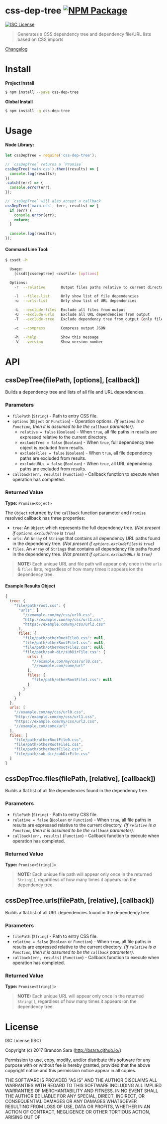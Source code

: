 # css-dep-tree [![NPM Package](https://img.shields.io/npm/v/css-dep-tree.svg?style=flat-square)][npm]

[![ISC License](https://img.shields.io/badge/license-ISC-blue.svg?style=flat-square)][license]

> Generates a CSS dependency tree and dependency file/URL lists based on CSS imports


[Changelog](https://github.com/bsara/repos/css-dep-tree/blob/master/CHANGELOG.md)



# Install

**Project Install**
```bash
$ npm install --save css-dep-tree
```

**Global Install**
```bash
$ npm install -g css-dep-tree
```



# Usage

#### Node Library:

```javascript
let cssDepTree = require('css-dep-tree');

// `cssDepTree` returns a `Promise`
cssDepTree('main.css').then((results) => {
  console.log(results);
})
.catch((err) => {
  console.error(err);
});

// `cssDepTree` will also accept a callback
cssDepTree('main.css', (err, results) => {
  if (err) {
    console.error(err);
    return;
  }
  
  console.log(results);
});
```

#### Command Line Tool:

```sh
$ cssdt -h

  Usage:
    [cssdt|cssdeptree] <cssFile> [options]

  Options:
    -r  --relative       Output files paths relative to current directory

    -l  --files-list     Only show list of file dependencies
    -u  --urls-list      Only show list of URL dependencies

    -L  --exclude-files  Exclude all files from output
    -U  --exclude-urls   Exclude all URL dependencies from output
    -T  --exclude-tree   Exclude dependency tree from output (only file and URL lists will be present)

    -c  --compress       Compress output JSON

    -h  --help           Show this message
    -V  --version        Show version number
```


# API

## cssDepTree(filePath, [options], [callback])

Builds a dependency tree and lists of all file and URL dependencies.

### Parameters

- `filePath` (`String`) - Path to entry CSS file.
- `options` (`Object` or `Function`) - Operation options. *(If `options` is a `Function`,
                                       then it is assumed to be the `callback`
                                       parameter).*
  - `relative = false` (`Boolean`) - When `true`, all file paths in results are expressed
                                     relative to the current directory.
  - `excludeTree = false` (`Boolean`) - When `true`, full dependency tree object is
                                        excluded from results.
  - `excludeFiles = false` (`Boolean`) - When `true`, all file dependency paths are
                                         excluded from results.
  - `excludeURLs = false` (`Boolean`) - When `true`, all URL dependency paths are excluded
                                        from results.
- `callback(err, results)` (`Function`) - Callback function to execute when operation has
                                          completed.

### Returned Value

**Type:** `Promise<Object>`

The `Object` returned by the `callback` function parameter and `Promise` resolved callback
has three properties:

- `tree`: An `Object` which represents the full dependency tree. *(Not present if
`options.excludeTree` is `true`)*
- `urls`: An `Array` of `String`s that contains all dependency URL paths found in the
dependency tree. *(Not present if `options.excludeFiles` is `true`)*
- `files`. An `Array` of `String`s that contains all dependency file paths found in the
dependency tree. *(Not present if `options.excludeURLs` is `true`)*

> **NOTE:** Each unique URL and file path will appear only once in the `urls` & `files`
lists, regardless of how many times it appears ion the dependency tree.

#### Example Results Object

```javascript
{
  tree: {
    "file/path/root.css": {
      "urls": [
        "//example.com/my/css/url0.css",
        "http://example.com/my/css/url1.css",
        "https://example.com/my/css/url2.css"
      ],
      files: {
        "file/path/otherRootFile0.css": null,
        "file/path/otherRootFile1.css": null,
        "file/path/otherRootFile2.css": null,
        "file/path/sub-dir/subDirFile.css": {
          urls: [
            "//example.com/my/css/url0.css",
            "//example.com/some/url"
          ],
          files: {
            "file/path/otherRootFile1.css": null
          }
        }
      }
    }
  },
  urls: [
    "//example.com/my/css/url0.css",
    "http://example.com/my/css/url1.css",
    "https://example.com/my/css/url2.css",
    "//example.com/some/url"
  ],
  files: [
    "file/path/otherRootFile0.css",
    "file/path/otherRootFile1.css",
    "file/path/otherRootFile2.css",
    "file/path/sub-dir/subDirFile.css"
  ]
}
```


## cssDepTree.files(filePath, [relative], [callback])

Builds a flat list of all file dependencies found in the dependency tree.

### Parameters

- `filePath` (`String`) - Path to entry CSS file.
- `relative = false` (`Boolean` or `Function`) - When `true`, all file paths in results
                                                 are expressed relative to the current
                                                 directory. *(If `relative` is a
                                                 `Function`, then it is assumed to be the
                                                 `callback` parameter).*
- `callback(err, results)` (`Function`) - Callback function to execute when operation has
                                          completed.

### Returned Value

**Type:** `Promise<String[]>`

> **NOTE:** Each unique file path will appear only once in the returned `String[]`,
regardless of how many times it appears ion the dependency tree.


## cssDepTree.urls(filePath, [relative], [callback])

Builds a flat list of all URL dependencies found in the dependency tree.

### Parameters

- `filePath` (`String`) - Path to entry CSS file.
- `relative = false` (`Boolean` or `Function`) - When `true`, all file paths in results
                                                 are expressed relative to the current
                                                 directory. *(If `relative` is a
                                                 `Function`, then it is assumed to be the
                                                 `callback` parameter).*
- `callback(err, results)` (`Function`) - Callback function to execute when operation has
                                          completed.

### Returned Value

**Type:** `Promise<String[]>`

> **NOTE:** Each unique URL will appear only once in the returned `String[]`, regardless
of how many times it appears ion the dependency tree.



# License

ISC License (ISC)

Copyright (c) 2017 Brandon Sara (http://bsara.github.io/)

Permission to use, copy, modify, and/or distribute this software for any
purpose with or without fee is hereby granted, provided that the above
copyright notice and this permission notice appear in all copies.

THE SOFTWARE IS PROVIDED "AS IS" AND THE AUTHOR DISCLAIMS ALL WARRANTIES
WITH REGARD TO THIS SOFTWARE INCLUDING ALL IMPLIED WARRANTIES OF
MERCHANTABILITY AND FITNESS. IN NO EVENT SHALL THE AUTHOR BE LIABLE FOR
ANY SPECIAL, DIRECT, INDIRECT, OR CONSEQUENTIAL DAMAGES OR ANY DAMAGES
WHATSOEVER RESULTING FROM LOSS OF USE, DATA OR PROFITS, WHETHER IN AN
ACTION OF CONTRACT, NEGLIGENCE OR OTHER TORTIOUS ACTION, ARISING OUT OF





[license]: https://github.com/bsara/css-dep-tree/blob/master/LICENSE "License"
[npm]:     https://www.npmjs.com/package/css-dep-tree "NPM Package: css-dep-tree"
